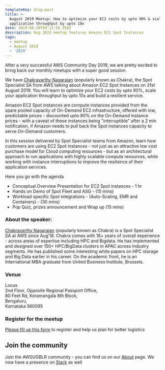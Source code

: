 ```yaml
---
templateKey: blog-post
title: >-
  August 2019 Meetup: How to optimize your EC2 costs by upto 90% & scale your
  application throughput by upto 10x
date: 2019-08-28T09:12:58.958Z
description: Aug 2019 meetup features Amazon EC2 Spot Instances
tags:
  - meetup
  - August 2019
  - '2019'
---
```

After a very successful AWS Community Day 2019, we are pretty excited to bring back our monthly meetups with a super good session.

We have [Chakravarthy Nagarajan](https://www.linkedin.com/in/chakravarthy-nagarajan-7653311a/) (popularly known as Chakra), the Spot Specialist SA from AWS talking about Amazon EC2 Spot Instances on 31st August 2019. You will learn to optimize your EC2 costs by upto 90%, scale your application throughput by upto 10x and build a resilient service.

Amazon EC2 Spot instances are compute instances provided from the spare pooled capacity of On-Demand EC2 infrastructure, offered with low, predictable prices - discounted upto 90% on the On-Demand instance prices - with a caveat of these instances being "interruptible" after a 2 min notification, if Amazon needs to pull back the Spot instances capacity to serve On-Demand customers.

In this session delivered by Spot Specialist teams from Amazon, learn how customers are using EC2 Spot instances - not just as an attractive low cost purchase model for Cloud computing resources - but as an architectural approach to run applications with highly scalable compute resources, while working with instance interruptions to improve the resilience of their application services.

 Here you go with the agenda

* Conceptual Overview Presentation for EC2 Spot instances - 1 hr
* Hands on Demo of Spot Fleet and ASG - (15 mins)
* Workload specific Spot integrations - (Auto-Scaling, EMR and Containers)  - (30 mins)
* Pop Quiz, prizes announcement and Wrap up (15 mins)

### About the speaker:

[Chakravarthy Nagarajan](https://www.linkedin.com/in/chakravarthy-nagarajan-7653311a/) (popularly known as Chakra) is a Spot Specialist SA at AWS since Aug’18. Chakra comes with 18+ years of overall experience - across areas of expertise including HPC and Bigdata. He has  implemented and designed over 150+ HPC/BigData clusters in APAC across Industry segments. He has published some interesting white papers on HPC storage and Big Data earlier in his career. On the academic front, he is an International MBA graduate from United Business Institute, Brussels.

### Venue

Locus \
2nd Floor, Opposite Regional Passport Office, \
80 Feet Rd, Koramangala 8th Block, \
Bengaluru, \
Karnataka 560095

### Register for the meetup

[Please fill up this form](https://lnkd.in/ffCtzzt) to register and help us plan for better logistics 

## Join the community

Join the AWSUGBLR community - you can find us on our [About](https://www.awsugblr.in/about) page. We now have a presence on [Slack](http://go.awsugblr.in/slack) as well
